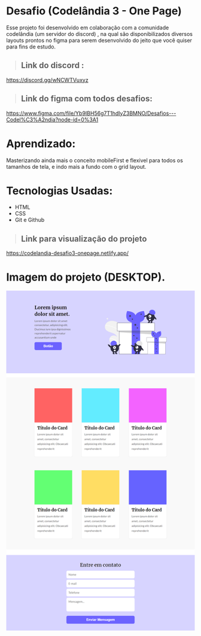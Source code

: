 # Desafio (Codelândia 3 - One Page)
Esse projeto foi desenvolvido em colaboração com a comunidade codelândia (um servidor do discord) , na qual são disponibilizados diversos layouts prontos no figma para serem desenvolvido do jeito que você quiser para fins de estudo.

>## Link do discord : 
https://discord.gg/wNCWTVuxyz
>## Link do figma com todos desafios: 
https://www.figma.com/file/Yb9IBH56g7T1hdIyZ3BMNO/Desafios---Codel%C3%A2ndia?node-id=0%3A1

# Aprendizado:
Masterizando ainda mais o conceito mobileFirst e flexivel para todos os tamanhos de tela, e indo mais a fundo com o grid layout.

# Tecnologias Usadas:
- HTML
- CSS 
- Git e Github

>## Link para visualização do projeto
https://codelandia-desafio3-onepage.netlify.app/


# Imagem do projeto (DESKTOP).

![preview](assets/img/codelandia-desafio3-onepage.netlify.app_.png)

